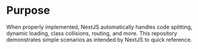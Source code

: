 # Purpose

When properly implemented, NextJS automatically handles code splitting, dynamic loading, class collisions, routing, and more. This repository demonstrates simple scenarios as intended by NextJS to quick reference.
